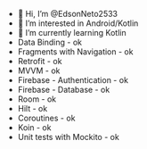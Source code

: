 - 👋 Hi, I’m @EdsonNeto2533
- 👀 I’m interested in Android/Kotlin
- 🌱 I’m currently learning Kotlin
- Data Binding - ok
- Fragments with Navigation - ok
- Retrofit - ok
- MVVM - ok
- Firebase - Authentication - ok
- Firebase - Database - ok
- Room - ok
- Hilt - ok
- Coroutines - ok
- Koin - ok
- Unit tests with Mockito - ok

<!---
EdsonNeto2533/EdsonNeto2533 is a ✨ special ✨ repository because its `README.md` (this file) appears on your GitHub profile.
You can click the Preview link to take a look at your changes.
--->
